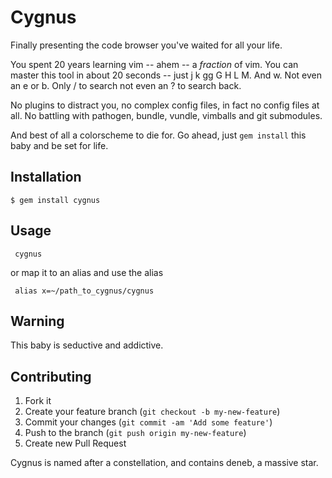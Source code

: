 # Cygnus

Finally presenting the code browser you've waited for all your life.

You spent 20 years learning vim -- ahem -- a *fraction* of vim.
You can master this tool in about 20 seconds -- just j k gg G H L M. And w.
 Not even an e or b.
Only / to search not even an ? to search back. 

No plugins to distract you, no complex config files, in fact no config files at all. No battling with pathogen, bundle, vundle, vimballs and git submodules. 

And best of all a colorscheme to die for.  Go ahead, just `gem install` this baby and be set for life.

## Installation

    $ gem install cygnus

## Usage

     cygnus

 or map it to an alias and use the alias

     alias x=~/path_to_cygnus/cygnus

## Warning

This baby is seductive and addictive.

## Contributing

1. Fork it
2. Create your feature branch (`git checkout -b my-new-feature`)
3. Commit your changes (`git commit -am 'Add some feature'`)
4. Push to the branch (`git push origin my-new-feature`)
5. Create new Pull Request

Cygnus is named after a constellation, and contains deneb, a massive star.
